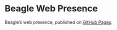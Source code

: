 # Beagle Web Presence

Beagle’s web presence, published on [GitHub Pages](https://acBerger.github.io/Beagle/branches/measurement-umlet).